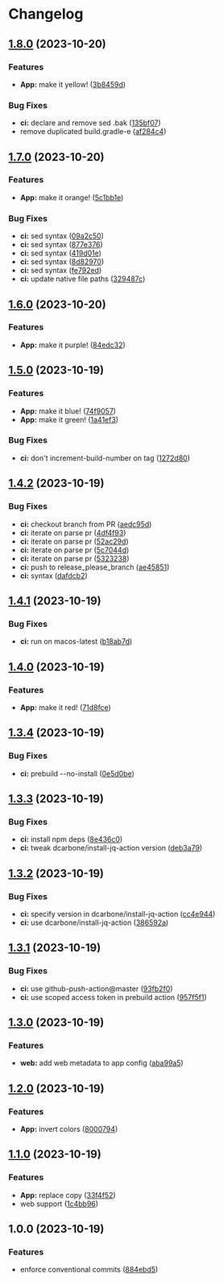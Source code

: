 # Changelog

## [1.8.0](https://github.com/adamhari/release-please/compare/v1.7.0...v1.8.0) (2023-10-20)


### Features

* **App:** make it yellow! ([3b8459d](https://github.com/adamhari/release-please/commit/3b8459ddf967402c9ba1bea6230b6e30d0ed145d))


### Bug Fixes

* **ci:** declare and remove sed .bak ([135bf07](https://github.com/adamhari/release-please/commit/135bf0748d9bd813b015743f2e7d8e888177990a))
* remove duplicated build.gradle-e ([af284c4](https://github.com/adamhari/release-please/commit/af284c4a8b71480867d1008a97e909e286281e2c))

## [1.7.0](https://github.com/adamhari/release-please/compare/v1.6.0...v1.7.0) (2023-10-20)


### Features

* **App:** make it orange! ([5c1bb1e](https://github.com/adamhari/release-please/commit/5c1bb1e21c6b2dc7e50759602e4a1c27c47d54a8))


### Bug Fixes

* **ci:** sed syntax ([09a2c50](https://github.com/adamhari/release-please/commit/09a2c50464857c9ab3fd9b3e438612d8ffe98ca1))
* **ci:** sed syntax ([877e376](https://github.com/adamhari/release-please/commit/877e376298d5c63dceb35c035d094dc2cf206a62))
* **ci:** sed syntax ([419d01e](https://github.com/adamhari/release-please/commit/419d01edbcf429351e6a277244bc1ccf3c26e0bb))
* **ci:** sed syntax ([8d82970](https://github.com/adamhari/release-please/commit/8d82970fb95cddaa042d8b5c49358fc60ab198a4))
* **ci:** sed syntax ([fe792ed](https://github.com/adamhari/release-please/commit/fe792ed22bb5a7fed80aae31f3390dcf253233a5))
* **ci:** update native file paths ([329487c](https://github.com/adamhari/release-please/commit/329487ce5170c8fbbf1b155cdd7dea1a7685ba65))

## [1.6.0](https://github.com/adamhari/release-please/compare/v1.5.0...v1.6.0) (2023-10-20)


### Features

* **App:** make it purple! ([84edc32](https://github.com/adamhari/release-please/commit/84edc32cf8c4e1b17d739185aafb29a8259c965f))

## [1.5.0](https://github.com/adamhari/release-please/compare/v1.4.2...v1.5.0) (2023-10-19)


### Features

* **App:** make it blue! ([74f9057](https://github.com/adamhari/release-please/commit/74f9057fd635a7265379a184d53d3f6a889cc186))
* **App:** make it green! ([1a41ef3](https://github.com/adamhari/release-please/commit/1a41ef39baecee412e9713c549da0c31c4c7e960))


### Bug Fixes

* **ci:** don't increment-build-number on tag ([1272d80](https://github.com/adamhari/release-please/commit/1272d80e28d53b5f56d83e147fe873cced5bc5b7))

## [1.4.2](https://github.com/adamhari/release-please/compare/v1.4.1...v1.4.2) (2023-10-19)


### Bug Fixes

* **ci:** checkout branch from PR ([aedc95d](https://github.com/adamhari/release-please/commit/aedc95dfd2c6d4bf0a22aae2913af32a6b21872b))
* **ci:** iterate on parse pr ([4df4f93](https://github.com/adamhari/release-please/commit/4df4f9340b5982d423d6f7cd7a967d5410ca6fe5))
* **ci:** iterate on parse pr ([52ac29d](https://github.com/adamhari/release-please/commit/52ac29d599671bdfa407e784932875cb792310dc))
* **ci:** iterate on parse pr ([5c7044d](https://github.com/adamhari/release-please/commit/5c7044d9d5ff6a3346a609839ff9d69d09fd4e1e))
* **ci:** iterate on parse pr ([5323238](https://github.com/adamhari/release-please/commit/53232380b04b6235abac420a76f272afe7684f9e))
* **ci:** push to release_please_branch ([ae45851](https://github.com/adamhari/release-please/commit/ae45851791d672a5966dcf28aab383860a8abc77))
* **ci:** syntax ([dafdcb2](https://github.com/adamhari/release-please/commit/dafdcb2acdd7c4fb7238bdb757eb467ebcd8995d))

## [1.4.1](https://github.com/adamhari/release-please/compare/v1.4.0...v1.4.1) (2023-10-19)


### Bug Fixes

* **ci:** run on macos-latest ([b18ab7d](https://github.com/adamhari/release-please/commit/b18ab7dfc41437646689a76513864d230de93854))

## [1.4.0](https://github.com/adamhari/release-please/compare/v1.3.4...v1.4.0) (2023-10-19)


### Features

* **App:** make it red! ([71d8fce](https://github.com/adamhari/release-please/commit/71d8fce0ba618bfae15521e72db7fa57ff47baa0))

## [1.3.4](https://github.com/adamhari/release-please/compare/v1.3.3...v1.3.4) (2023-10-19)


### Bug Fixes

* **ci:** prebuild --no-install ([0e5d0be](https://github.com/adamhari/release-please/commit/0e5d0bed55c1e5ce7e23abbd91fed08560c1dc80))

## [1.3.3](https://github.com/adamhari/release-please/compare/v1.3.2...v1.3.3) (2023-10-19)


### Bug Fixes

* **ci:** install npm deps ([8e436c0](https://github.com/adamhari/release-please/commit/8e436c0f712d4477f7c86a66ec915399219e97a2))
* **ci:** tweak dcarbone/install-jq-action version ([deb3a79](https://github.com/adamhari/release-please/commit/deb3a79f0a2077e051bd40532f866de9db52f531))

## [1.3.2](https://github.com/adamhari/release-please/compare/v1.3.1...v1.3.2) (2023-10-19)


### Bug Fixes

* **ci:** specify version in dcarbone/install-jq-action ([cc4e944](https://github.com/adamhari/release-please/commit/cc4e944515ca4e0b26ddf3b60f168d94eee4c5c4))
* **ci:** use dcarbone/install-jq-action ([386592a](https://github.com/adamhari/release-please/commit/386592a17d1dadd0680316be3683df0a084c4b97))

## [1.3.1](https://github.com/adamhari/release-please/compare/v1.3.0...v1.3.1) (2023-10-19)


### Bug Fixes

* **ci:** use github-push-action@master ([93fb2f0](https://github.com/adamhari/release-please/commit/93fb2f08eb89c194bac142fc00d1761f0adadb75))
* **ci:** use scoped access token in prebuild action ([957f5f1](https://github.com/adamhari/release-please/commit/957f5f1bd7bad3623e8d41ed3032d3326c5816d0))

## [1.3.0](https://github.com/adamhari/release-please/compare/v1.2.0...v1.3.0) (2023-10-19)


### Features

* **web:** add web metadata to app config ([aba99a5](https://github.com/adamhari/release-please/commit/aba99a58955849708add2af655901b368c7a5e7a))

## [1.2.0](https://github.com/adamhari/release-please/compare/v1.1.0...v1.2.0) (2023-10-19)


### Features

* **App:** invert colors ([8000794](https://github.com/adamhari/release-please/commit/8000794e762c1bfe5c2900c3273c0e2e5fbb2c07))

## [1.1.0](https://github.com/adamhari/release-please/compare/v1.0.0...v1.1.0) (2023-10-19)


### Features

* **App:** replace copy ([33f4f52](https://github.com/adamhari/release-please/commit/33f4f525515b53e228a32f913c78ef57d78d8902))
* web support ([1c4bb96](https://github.com/adamhari/release-please/commit/1c4bb960ffe0759fbc056d9399a0f0a8ff434fb0))

## 1.0.0 (2023-10-19)


### Features

* enforce conventional commits ([884ebd5](https://github.com/adamhari/release-please/commit/884ebd5bf7840f71209da0f748ace14dfb8834bf))
